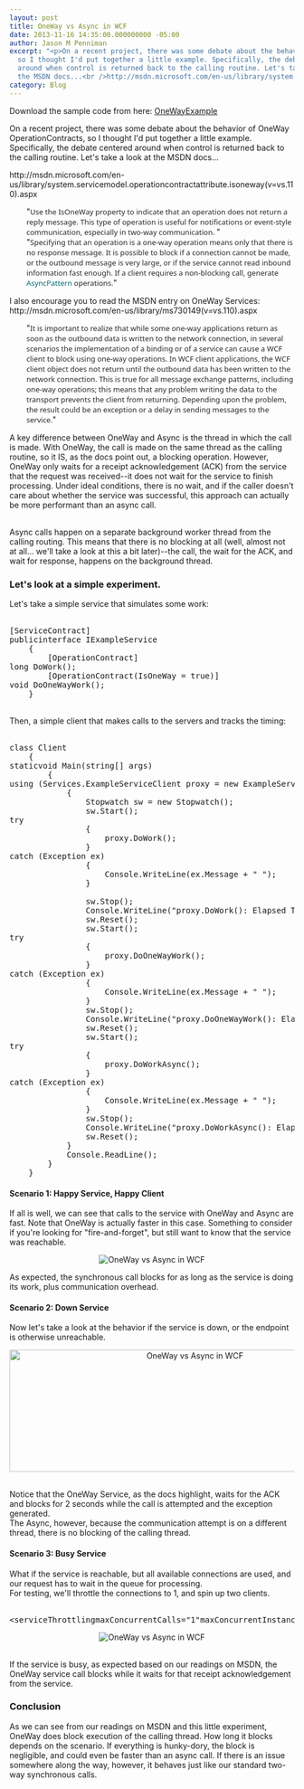 ```yaml
---
layout: post
title: OneWay vs Async in WCF
date: 2013-11-16 14:35:00.000000000 -05:00
author: Jason M Penniman
excerpt: "<p>On a recent project, there was some debate about the behavior of OneWay OperationContracts,
  so I thought I'd put together a little example. Specifically, the debate centered
  around when control is returned back to the calling routine. Let's take a look at
  the MSDN docs...<br />http://msdn.microsoft.com/en-us/library/system.servicemodel.operationcontractat...</p>"
category: Blog
---
```

<p>Download the sample code from here: <a href="/examples/OneWayServiceExample.zip">OneWayExample</a></p>

<p>On a recent project, there was some debate about the behavior of OneWay OperationContracts, so I thought I'd put together a little example.<br />Specifically, the debate centered around when control is returned back to the calling routine. Let's take a look at the MSDN docs...</p>
<p>http://msdn.microsoft.com/en-us/library/system.servicemodel.operationcontractattribute.isoneway(v=vs.110).aspx</p>
<p style="padding-left: 30px;">"<span style="color: #2a2a2a; font-family: 'Segoe UI', 'Lucida Grande', Verdana, Arial, Helvetica, sans-serif; font-size: 13px; line-height: 18px;">Use the </span><span style="color: #2a2a2a; font-family: 'Segoe UI', 'Lucida Grande', Verdana, Arial, Helvetica, sans-serif; font-size: 13px; line-height: 18px;">IsOneWay</span><span style="color: #2a2a2a; font-family: 'Segoe UI', 'Lucida Grande', Verdana, Arial, Helvetica, sans-serif; font-size: 13px; line-height: 18px;"> property to indicate that an operation does not return a reply message. This type of operation is useful for notifications or event-style communication, especially in two-way communication. </span>"<br />"<span style="color: #2a2a2a; font-family: 'Segoe UI', 'Lucida Grande', Verdana, Arial, Helvetica, sans-serif; font-size: 13px; line-height: 18px;">Specifying that an operation is a one-way operation means only that there is no response message. It is possible to block if a connection cannot be made, or the outbound message is very large, or if the service cannot read inbound information fast enough. If a client requires a non-blocking call, generate </span><span style="color: #2a2a2a; font-family: 'Segoe UI', 'Lucida Grande', Verdana, Arial, Helvetica, sans-serif; font-size: 13px; line-height: 18px;"><a href="http://msdn.microsoft.com/en-us/library/system.servicemodel.operationcontractattribute.asyncpattern(v=vs.110).aspx" rel="nofollow" style="color: #03697a; text-decoration: none;">AsyncPattern</a> </span><span style="color: #2a2a2a; font-family: 'Segoe UI', 'Lucida Grande', Verdana, Arial, Helvetica, sans-serif; font-size: 13px; line-height: 18px;">operations.</span>"</p>
<p>I also encourage you to read the MSDN entry on OneWay Services:<br />http://msdn.microsoft.com/en-us/library/ms730149(v=vs.110).aspx</p>
<p style="padding-left: 30px;">"<span style="color: #2a2a2a; font-family: 'Segoe UI', 'Lucida Grande', Verdana, Arial, Helvetica, sans-serif; font-size: 13px; line-height: 18px;">It is important to realize that while some one-way applications return as soon as the outbound data is written to the network connection, in several scenarios the implementation of a binding or of a service can cause a WCF client to block using one-way operations. In WCF client applications, the WCF client object does not return until the outbound data has been written to the network connection. This is true for all message exchange patterns, including one-way operations; this means that any problem writing the data to the transport prevents the client from returning. Depending upon the problem, the result could be an exception or a delay in sending messages to the service.</span>"</p>
<p>A key difference between OneWay and Async is the thread in which the call is made.  With OneWay, the call is made on the same thread as the calling routine, so it IS, as the docs point out, a blocking operation.  However, OneWay only waits for a receipt acknowledgement (ACK) from the service that the request was received--it does not wait for the service to finish processing.  Under ideal conditions, there is no wait, and if the caller doesn't care about whether the service was successful, this approach can actually be more performant than an async call.</p>
<p><br />Async calls happen on a separate background worker thread from the calling routing.  This means that there is no blocking at all (well, almost not at all... we'll take a look at this a bit later)--the call, the wait for the ACK, and wait for response, happens on the background thread.</p>
<p> </p>
<h3>Let's look at a simple experiment.</h3>
<p>Let's take a simple service that simulates some work:<br /><br /></p>
<pre class="csharpcode">[ServiceContract]<br /><span class="kwrd">public</span><span class="kwrd">interface</span> IExampleService<br />    {<br />        [OperationContract]<br /><span class="kwrd">long</span> DoWork();<br />        [OperationContract(IsOneWay = <span class="kwrd">true</span>)]<br /><span class="kwrd">void</span> DoOneWayWork();<br />    }</pre>
<p><br />Then, a simple client that makes calls to the servers and tracks the timing:<br /><br /></p>
<pre class="csharpcode"><span class="kwrd">class</span> Client<br />    {<br /><span class="kwrd">static</span><span class="kwrd">void</span> Main(<span class="kwrd">string</span>[] args)<br />        {<br /><span class="kwrd">using</span> (Services.ExampleServiceClient proxy = <span class="kwrd">new</span> ExampleServiceClient())<br />            {<br />                Stopwatch sw = <span class="kwrd">new</span> Stopwatch();<br />                sw.Start();<br /><span class="kwrd">try</span><br />                {<br />                    proxy.DoWork();<br />                }<br /><span class="kwrd">catch</span> (Exception ex)<br />                {<br />                    Console.WriteLine(ex.Message + <span class="str">" "</span>);<br />                }<br /><br />                sw.Stop();<br />                Console.WriteLine(<span class="str">"proxy.DoWork(): Elapsed Time: {0}ms\n"</span>, sw.ElapsedMilliseconds);<br />                sw.Reset();<br />                sw.Start();<br /><span class="kwrd">try</span><br />                {<br />                    proxy.DoOneWayWork();<br />                }<br /><span class="kwrd">catch</span> (Exception ex)<br />                {<br />                    Console.WriteLine(ex.Message + <span class="str">" "</span>);<br />                }<br />                sw.Stop();<br />                Console.WriteLine(<span class="str">"proxy.DoOneWayWork(): Elapsed Time: {0}ms\n"</span>, sw.ElapsedMilliseconds);<br />                sw.Reset();<br />                sw.Start();<br /><span class="kwrd">try</span><br />                {<br />                    proxy.DoWorkAsync();<br />                }<br /><span class="kwrd">catch</span> (Exception ex)<br />                {<br />                    Console.WriteLine(ex.Message + <span class="str">" "</span>);<br />                }<br />                sw.Stop();<br />                Console.WriteLine(<span class="str">"proxy.DoWorkAsync(): Elapsed Time: {0}ms\n"</span>, sw.ElapsedMilliseconds);<br />                sw.Reset();<br />            }<br />            Console.ReadLine();<br />        }<br />    }</pre>
<p> </p>
<p> </p>
<h4>Scenario 1: Happy Service, Happy Client</h4>
<p>If all is well, we can see that calls to the service with OneWay and Async are fast.  Note that OneWay is actually faster in this case.  Something to consider if you're looking for "fire-and-forget", but still want to know that the service was reachable.</p>
<div class="separator" style="clear: both; text-align: center;"><img src="https://1.bp.blogspot.com/-jGwniJkgvl0/Uofc2HfktgI/AAAAAAAAAWM/SRbez_sPU1Q/s1600/Screen+Shot+2013-11-16+at+3.14.46+PM.png" border="0" alt="OneWay vs Async in WCF" style="border: 0px;" /></div>
<p>As expected, the synchronous call blocks for as long as the service is doing its work, plus communication overhead.</p>
<p> </p>
<h4>Scenario 2: Down Service</h4>
<p>Now let's take a look at the behavior if the service is down, or the endpoint is otherwise unreachable.</p>
<div class="separator" style="clear: both; text-align: center;"><img src="https://2.bp.blogspot.com/-SMMgsBKLUjo/Uofd0uCNRlI/AAAAAAAAAWY/Ek4hFCxxk8c/s1600/Screen+Shot+2013-11-16+at+4.03.56+PM.png" border="0" alt="OneWay vs Async in WCF" width="640" height="216" style="border: 0px;" /></div>
<p><br />Notice that the OneWay Service, as the docs highlight, waits for the ACK and blocks for 2 seconds while the call is attempted and the exception generated.<br />The Async, however, because the communication attempt is on a different thread, there is no blocking of the calling thread.</p>
<p> </p>
<h4>Scenario 3: Busy Service</h4>
<p>What if the service is reachable, but all available connections are used, and our request has to wait in the queue for processing.<br />For testing, we'll throttle the connections to 1, and spin up two clients.<br /><br /></p>
<pre class="csharpcode"><span class="kwrd">&lt;</span><span class="html">serviceThrottling</span><span class="attr">maxConcurrentCalls</span><span class="kwrd">="1"</span><span class="attr">maxConcurrentInstances</span><span class="kwrd">="1"</span><span class="attr">maxConcurrentSessions</span><span class="kwrd">="1"</span><span class="kwrd">/&gt;</span></pre>
<p> </p>
<div class="separator" style="clear: both; text-align: center;"><img src="https://4.bp.blogspot.com/-xJrUUhspwdc/UofeeW6yjHI/AAAAAAAAAWg/JFMJKNcDcGU/s1600/Screen+Shot+2013-11-16+at+3.28.47+PM.png" border="0" alt="OneWay vs Async in WCF" style="border: 0px;" /></div>
<p><br />If the service is busy, as expected based on our readings on MSDN, the OneWay service call blocks while it waits for that receipt acknowledgement from the service.</p>
<p> </p>
<h3>Conclusion</h3>
<p>As we can see from our readings on MSDN and this little experiment, OneWay does block execution of the calling thread.  How long it blocks depends on the scenario. If everything is hunky-dory, the block is negligible, and could even be faster than an async call.  If there is an issue somewhere along the way, however, it behaves just like our standard two-way synchronous calls.</p>
